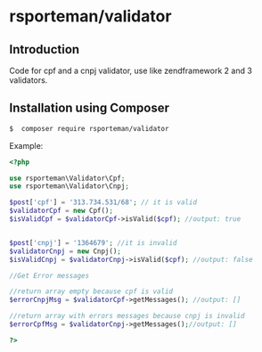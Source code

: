 # rsporteman/validator

## Introduction

Code for cpf and a cnpj validator, use like zendframework 2 and 3 validators. 

## Installation using Composer

```bash
$  composer require rsporteman/validator
```

Example:

```php
<?php

use rsporteman\Validator\Cpf;
use rsporteman\Validator\Cnpj;

$post['cpf'] = '313.734.531/68'; // it is valid
$validatorCpf = new Cpf();
$isValidCpf = $validatorCpf->isValid($cpf); //output: true


$post['cnpj'] = '1364679'; //it is invalid
$validatorCnpj = new Cnpj();
$isValidCnpj = $validatorCnpj->isValid($cpf); //output: false

//Get Error messages

//return array empty because cpf is valid
$errorCnpjMsg = $validatorCpf->getMessages(); //output: []

//return array with errors messages because cnpj is invalid
$errorCpfMsg = $validatorCnpj->getMessages();//output: []

?>
```
